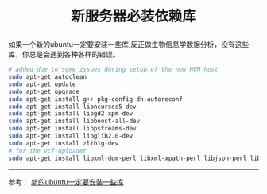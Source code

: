 # <p align='center'>新服务器必装依赖库</p>


如果一个新的ubuntu一定要安装一些库,反正做生物信息学数据分析，没有这些库，你总是会遇到各种各样的错误。

```bash
# added due to some issues during setup of the new HVM host
sudo apt-get autoclean
sudo apt-get update
sudo apt-get upgrade
sudo apt-get install g++ pkg-config dh-autoreconf
sudo apt-get install libncurses5-dev
sudo apt-get install libgd2-xpm-dev
sudo apt-get install libboost-all-dev
sudo apt-get install libpstreams-dev
sudo apt-get install libglib2.0-dev
sudo apt-get install zlib1g-dev
# for the vcf-uploader
sudo apt-get install libxml-dom-perl libxml-xpath-perl libjson-perl libxml-libxml-perl time libdata-uuid-libuuid-perl libcarp-always-perl libipc-system-simple-perl libfile-tail-perl

```

---
参考：
[新的ubuntu一定要安装一些库 ](http://www.biotrainee.com/thread-2232-1-1.html)
